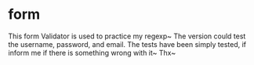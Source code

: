 form
====
This form Validator is used to practice my regexp~
The version could test the username, password, and email.
The tests have been simply tested, if inform me if there is something wrong with it~
Thx~
